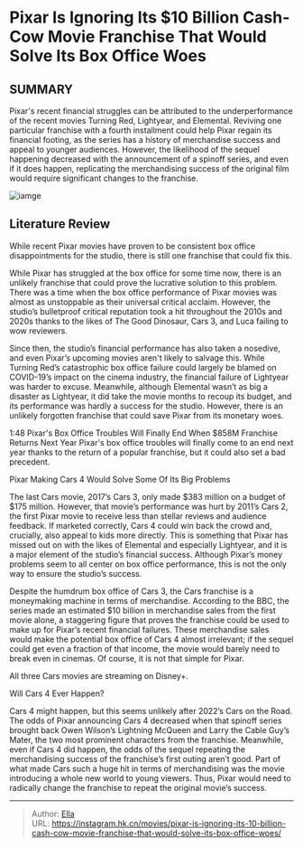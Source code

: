 # Pixar Is Ignoring Its $10 Billion Cash-Cow Movie Franchise That Would Solve Its Box Office Woes


## SUMMARY 



  Pixar&#39;s recent financial struggles can be attributed to the underperformance of the recent movies Turning Red, Lightyear, and Elemental.   Reviving one particular franchise with a fourth installment could help Pixar regain its financial footing, as the series has a history of merchandise success and appeal to younger audiences.   However, the likelihood of the sequel happening decreased with the announcement of a spinoff series, and even if it does happen, replicating the merchandising success of the original film would require significant changes to the franchise.  

![iamge](https://static1.srcdn.com/wordpress/wp-content/uploads/2024/01/pixar-woody-mr-incredible-mike-wazowski-1.jpeg)

## Literature Review

While recent Pixar movies have proven to be consistent box office disappointments for the studio, there is still one franchise that could fix this.




While Pixar has struggled at the box office for some time now, there is an unlikely franchise that could prove the lucrative solution to this problem. There was a time when the box office performance of Pixar movies was almost as unstoppable as their universal critical acclaim. However, the studio’s bulletproof critical reputation took a hit throughout the 2010s and 2020s thanks to the likes of The Good Dinosaur, Cars 3, and Luca failing to wow reviewers.




Since then, the studio’s financial performance has also taken a nosedive, and even Pixar’s upcoming movies aren&#39;t likely to salvage this. While Turning Red’s catastrophic box office failure could largely be blamed on COVID-19’s impact on the cinema industry, the financial failure of Lightyear was harder to excuse. Meanwhile, although Elemental wasn’t as big a disaster as Lightyear, it did take the movie months to recoup its budget, and its performance was hardly a success for the studio. However, there is an unlikely forgotten franchise that could save Pixar from its monetary woes.

  1:48                       Pixar&#39;s Box Office Troubles Will Finally End When $858M Franchise Returns Next Year   Pixar&#39;s box office troubles will finally come to an end next year thanks to the return of a popular franchise, but it could also set a bad precedent.    


 Pixar Making Cars 4 Would Solve Some Of Its Big Problems 
          




The last Cars movie, 2017’s Cars 3, only made $383 million on a budget of $175 million. However, that movie’s performance was hurt by 2011’s Cars 2, the first Pixar movie to receive less than stellar reviews and audience feedback. If marketed correctly, Cars 4 could win back the crowd and, crucially, also appeal to kids more directly. This is something that Pixar has missed out on with the likes of Elemental and especially Lightyear, and it is a major element of the studio’s financial success. Although Pixar’s money problems seem to all center on box office performance, this is not the only way to ensure the studio’s success.

Despite the humdrum box office of Cars 3, the Cars franchise is a moneymaking machine in terms of merchandise. According to the BBC, the series made an estimated $10 billion in merchandise sales from the first movie alone, a staggering figure that proves the franchise could be used to make up for Pixar’s recent financial failures. These merchandise sales would make the potential box office of Cars 4 almost irrelevant; if the sequel could get even a fraction of that income, the movie would barely need to break even in cinemas. Of course, it is not that simple for Pixar.






All three Cars movies are streaming on Disney&#43;.






 Will Cars 4 Ever Happen? 
          

Cars 4 might happen, but this seems unlikely after 2022’s Cars on the Road. The odds of Pixar announcing Cars 4 decreased when that spinoff series brought back Owen Wilson’s Lightning McQueen and Larry the Cable Guy’s Mater, the two most prominent characters from the franchise. Meanwhile, even if Cars 4 did happen, the odds of the sequel repeating the merchandising success of the franchise’s first outing aren’t good. Part of what made Cars such a huge hit in terms of merchandising was the movie introducing a whole new world to young viewers. Thus, Pixar would need to radically change the franchise to repeat the original movie’s success.






---

> Author: [Ella](https://instagram.hk.cn/)  
> URL: https://instagram.hk.cn/movies/pixar-is-ignoring-its-10-billion-cash-cow-movie-franchise-that-would-solve-its-box-office-woes/  

